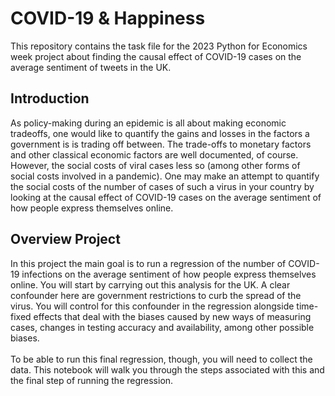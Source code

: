 # COVID-19 & Happiness
This repository contains the task file for the 2023 Python for Economics week project about finding the causal effect of COVID-19 cases on the average sentiment of tweets in the UK.

## Introduction
As policy-making during an epidemic is all about making economic tradeoffs, one would like to quantify the gains and losses in the factors a government is is trading off between. The trade-offs to monetary factors and other classical economic factors are well documented, of course. However, the social costs of viral cases less so (among other forms of social costs involved in a pandemic). One may make an attempt to quantify the social costs of the number of cases of such a virus in your country by looking at the causal effect of COVID-19 cases on the average sentiment of how people express themselves online.

## Overview Project
In this project the main goal is to run a regression of the number of COVID-19 infections on the average sentiment of how people express themselves online. You will start by carrying out this analysis for the UK. A clear confounder here are government restrictions to curb the spread of the virus. You will control for this confounder in the regression alongside time-fixed effects that deal with the biases caused by new ways of measuring cases, changes in testing accuracy and availability, among other possible biases.
</br></br>
To be able to run this final regression, though, you will need to collect the data. This notebook will walk you through the steps associated with this and the final step of running the regression.
